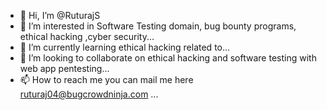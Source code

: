 - 👋 Hi, I’m @RuturajS
- 👀 I’m interested in Software Testing domain, bug bounty programs, ethical hacking ,cyber security...
- 🌱 I’m currently learning ethical hacking related to...
- 💞️ I’m looking to collaborate on ethical hacking and software testing with web app pentesting...
- 📫 How to reach me you can mail me here ruturaj04@bugcrowdninja.com ...

<!---
RuturajS/RuturajS is a ✨ special ✨ repository because its `README.md` (this file) appears on your GitHub profile.
You can click the Preview link to take a look at your changes.
--->
